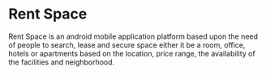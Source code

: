 # Rent Space

Rent Space is an android mobile application platform based upon the need of
people to search, lease and secure space either it be a room, office, hotels or
apartments based on the location, price range, the availability of the facilities and
neighborhood.
